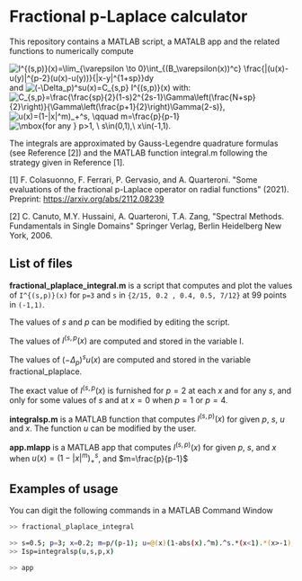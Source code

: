 # Fractional p-Laplace calculator

This repository contains a MATLAB script, a MATALB app and the related
functions to numerically compute 


<img src="https://latex.codecogs.com/svg.image?I^{(s,p)}(x)=\lim_{\varepsilon&space;\to&space;0}\int_{(B_\varepsilon(x))^c}&space;\frac{|(u(x)-u(y)|^{p-2}(u(x)-u(y))}{|x-y|^{1&plus;sp}}dy" title="I^{(s,p)}(x)=\lim_{\varepsilon \to 0}\int_{(B_\varepsilon(x))^c} \frac{|(u(x)-u(y)|^{p-2}(u(x)-u(y))}{|x-y|^{1+sp}}dy" />
and <img src="https://latex.codecogs.com/svg.image?(-\Delta_p)^su(x)=C_{s,p}&space;I^{(s,p)}(x)" title="(-\Delta_p)^su(x)=C_{s,p} I^{(s,p)}(x)" />
with:
<img src="https://latex.codecogs.com/svg.image?C_{s,p}=\frac{\frac{sp}{2}(1-s)2^{2s-1}\Gamma\left(\frac{N&plus;sp}{2}\right)}{\Gamma\left(\frac{p&plus;1}{2}\right)\Gamma(2-s)}," title="C_{s,p}=\frac{\frac{sp}{2}(1-s)2^{2s-1}\Gamma\left(\frac{N+sp}{2}\right)}{\Gamma\left(\frac{p+1}{2}\right)\Gamma(2-s)}," />
<img src="https://latex.codecogs.com/svg.image?u(x)=(1-|x|^m)_&plus;^s,&space;\qquad&space;m=\frac{p}{p-1}" title="u(x)=(1-|x|^m)_+^s, \qquad m=\frac{p}{p-1}" />
<img src="https://latex.codecogs.com/svg.image?\mbox{for&space;any&space;}&space;p>1,&space;\&space;s\in(0,1),\&space;x\in(-1,1).&space;" title="\mbox{for any } p>1, \ s\in(0,1),\ x\in(-1,1). " />


The integrals are approximated by Gauss-Legendre quadrature formulas (see
Reference  [2]) and the MATLAB function integral.m following the strategy given
in Reference [1].

[1] F. Colasuonno, F. Ferrari, P. Gervasio, and A. Quarteroni.
"Some evaluations of the fractional p-Laplace operator on radial functions" (2021).  Preprint: https://arxiv.org/abs/2112.08239

[2] C. Canuto, M.Y. Hussaini, A. Quarteroni, T.A. Zang,
 "Spectral Methods. Fundamentals in Single Domains"
 Springer Verlag, Berlin Heidelberg New York, 2006.



## List of files

<b>fractional_plaplace_integral.m</b> is a script that computes and plot the
values of `I^{(s,p)}(x)` for `p=3` and `s`  in `{2/15, 0.2 , 0.4, 0.5,
7/12}` at 99 points in `(-1,1)`.

The values of $`s`$ and $`p`$ can be modified by editing the script.

The values of $`I^{(s,p}(x)`$ are computed and stored in the variable I.

The values of $`(-\Delta_p)^su(x)`$ are computed and stored in the variable
fractional_plaplace.

The exact value of $`I^{(s,p}(x)`$ is furnished for $`p=2`$ at each $`x`$ and
for any $`s`$, and only for some values of $`s`$ and at $`x=0`$ when $`p=1`$ or
$`p=4`$.

<b>integralsp.m</b> is a MATLAB function that computes $`I^{(s,p)}(x)`$ for given
$`p`$, $`s`$, $`u`$ and $`x`$. The function $`u`$ can be modified by the user.

<b>app.mlapp</b> is a MATLAB app that computes $`I^{(s,p)}(x)`$ for given
$`p`$, $`s`$, and $`x`$ when $`u(x)=(1-|x|^m)_+^s `$,  and $`m=\frac{p}{p-1}`$




## Examples of usage 

You can digit the following commands in a MATLAB Command Window

```bash
>> fractional_plaplace_integral  
```

```bash
>> s=0.5; p=3; x=0.2; m=p/(p-1); u=@(x)(1-abs(x).^m).^s.*(x<1).*(x>-1);
>> Isp=integralsp(u,s,p,x)
```

```bash
>> app
```

